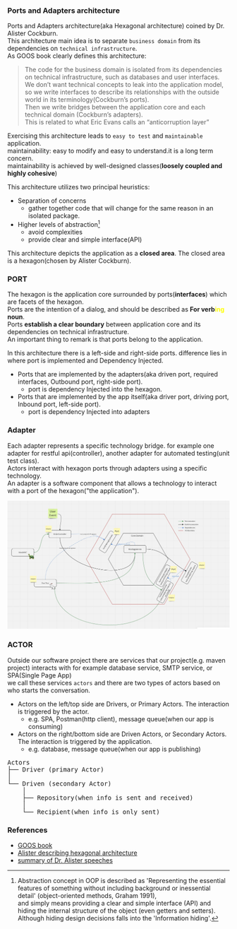 ### Ports and Adapters architecture

Ports and Adapters architecture(aka Hexagonal architecture) coined by Dr. Alister Cockburn.    
This architecture main idea is to separate `business domain` from its dependencies on `technical infrastructure`.    
As GOOS book clearly defines this architecture:     
> The code for the business domain is isolated from its dependencies on technical infrastructure, such as databases and user interfaces.    
>We don’t want technical concepts to leak into the application model,    
>so we write interfaces to describe its relationships with the outside world in its terminology(Cockburn’s ports).     
>Then we write bridges between the application core and each technical domain (Cockburn’s adapters).      
>This is related to what Eric Evans calls an “anticorruption layer”   

Exercising this architecture leads to `easy to test` and `maintainable` application.    
maintainability: easy to modify and easy to understand.it is a long term concern.     
maintainability is achieved by well-designed classes(**loosely coupled and highly cohesive**)

This architecture utilizes two principal heuristics:   
- Separation of concerns
  - gather together code that will change for the same reason in an isolated package.
- Higher levels of abstraction[^1]
    - avoid complexities
    - provide clear and simple interface(API)

This architecture depicts the application as a **closed area**. The closed area is a hexagon(chosen by Alister Cockburn).  
### PORT
The hexagon is the application core surrounded by ports(**interfaces**) which are facets of the hexagon.    
Ports are the intention of a dialog, and should be described as **For verb<span style="color: yellow">ing</span> noun**.    
Ports **establish a clear boundary** between application core and its dependencies on technical infrastructure.    
An important thing to remark is that ports belong to the application.

In this architecture there is a left-side and right-side ports. difference lies in where port is implemented and Dependency Injected. 
- Ports that are implemented by the adapters(aka driven port, required interfaces, Outbound port, right-side port).
  - port is dependency Injected into the hexagon.
- Ports that are implemented by the app itself(aka driver port, driving port, Inbound port, left-side port).
  - port is dependency Injected into adapters

### Adapter
Each adapter represents a specific technology bridge. for example one adapter for restful api(controller), another adapter for automated testing(unit test class).    
Actors interact with hexagon ports through adapters using a specific technology.      
An adapter is a software component that allows a technology to interact with a port of the hexagon("the application").   

![ports and adapters](portsAndAdapters.jpeg)   

### ACTOR
Outside our software project there are services that our project(e.g. maven project) interacts with for example database service, SMTP service, or SPA(Single Page App)     
we call these services `actors` and there are two types of actors based on who starts the conversation.    
- Actors on the left/top side are Drivers, or Primary Actors. The interaction is triggered by the actor.
    - e.g. SPA, Postman(http client), message queue(when our app is consuming)
- Actors on the right/bottom side are Driven Actors, or Secondary Actors. The interaction is triggered by the application.
    - e.g. database, message queue(when our app is publishing) 

<pre>Actors
├── Driver (primary Actor)
│  
└── Driven (secondary Actor)
    │  
    ├── Repository(when info is sent and received)
    │
    └── Recipient(when info is only sent) 
</pre>

### References
- [GOOS book](https://www.amazon.com/Growing-Object-Oriented-Software-Guided-Tests/dp/0321503627)
- [Alister describing hexagonal architecture](https://www.youtube.com/watch?v=th4AgBcrEHA)
- [summary of Dr. Alister speeches](https://jmgarridopaz.github.io/content/hexagonalarchitecture.html)


[^1]: Abstraction concept in OOP is described as 'Representing the essential features of something without including background or inessential detail' (object-oriented methods, Graham 1991),     
and simply means providing a clear and simple interface (API) and hiding the internal structure of the object (even getters and setters).     
Although hiding design decisions falls into the 'Information hiding'.    